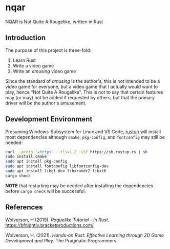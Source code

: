 # nqar
NQAR is Not Quite A Rougelike, written in Rust

## Introduction

The purpose of this project is three-fold:
1. Learn Rust
2. Write a video game
3. Write an *amusing* video game

Since the standard of *amusing* is the author's, this is not intended to be a video game for everyone, but a video game that I actually would want to play, hence "Not Quite A Rougelike". This is not to say that certain features may (or may) not be added if requested by others, but that the primary driver will be the author's amusement.

## Development Environment
Presuming Windows-Subsystem for Linux and VS Code, [rustup](https://rustup.rs/) will install most dependencies although `cmake`, `pkg-config`, and `fontconfig` may still be needed:

```bash
curl --proto '=https' --tlsv1.2 -sSf https://sh.rustup.rs | sh
sudo install cmake
sudo apt install pkg-config
sudo apt install fontconfig libfontconfig-dev
sudo apt install libgl-dev libxrandr2 libxi6
cargo check
```

**NOTE** that restarting may be needed after installing the dependencies before `cargo check` will be successful.

## References
Wolverson, H (2019). *Roguelike Tutorial - In Rust*. https://bfnightly.bracketproductions.com/

Wolverson, H. (2021). *Hands-on Rust: Effective Learning through 2D Game Development and Play*. The Pragmatic Programmers.